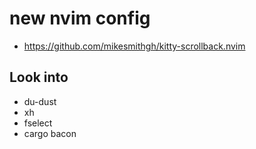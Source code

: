 # new nvim config

- <https://github.com/mikesmithgh/kitty-scrollback.nvim>

## Look into

- du-dust
- xh
- fselect
- cargo bacon
